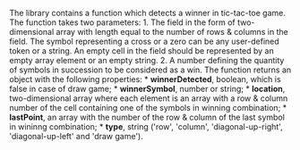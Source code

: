 The library contains a function which detects a winner in tic-tac-toe game.
The function takes two parameters:
    1. The field in the form of two-dimensional array with length equal to the number of rows & columns in the field. The symbol representing a cross or a zero can be any user-defined token or a string. An empty cell in the field should be represented by an empty array element or an empty string.
    2. A number defining the quantity of symbols in succession to be considered as a win.
The function returns an object with the following properties:
    * __winnerDetected__, boolean, which is false in case of draw game;
    * __winnerSymbol__, number or string;
    * __location__, two-dimensional array where each element is an array with a row & column number of the cell containing one of the symbols in winning combination;
    * __lastPoint__, an array with the number of the row & column of the last symbol in wininng combination;
    * __type__, string ('row', 'column', 'diagonal-up-right', 'diagonal-up-left' and 'draw game').
